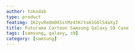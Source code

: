 ```yaml
---
author: tokodab
type: product
featimg: 1K2yvReQmOXSstMz4tKrta61G6lS4aXyZ
title: Futurama Cartoon Samsung Galaxy S9 Case
tags: [samsung, galaxy, s9]
category: [samsung]
---
```

